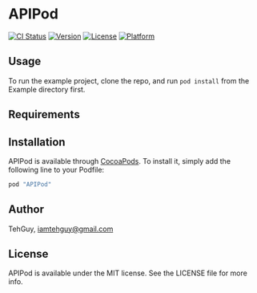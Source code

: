 # APIPod

[![CI Status](http://img.shields.io/travis/TehGuy/APIPod.svg?style=flat)](https://travis-ci.org/TehGuy/APIPod)
[![Version](https://img.shields.io/cocoapods/v/APIPod.svg?style=flat)](http://cocoapods.org/pods/APIPod)
[![License](https://img.shields.io/cocoapods/l/APIPod.svg?style=flat)](http://cocoapods.org/pods/APIPod)
[![Platform](https://img.shields.io/cocoapods/p/APIPod.svg?style=flat)](http://cocoapods.org/pods/APIPod)

## Usage

To run the example project, clone the repo, and run `pod install` from the Example directory first.

## Requirements

## Installation

APIPod is available through [CocoaPods](http://cocoapods.org). To install
it, simply add the following line to your Podfile:

```ruby
pod "APIPod"
```

## Author

TehGuy, iamtehguy@gmail.com

## License

APIPod is available under the MIT license. See the LICENSE file for more info.
